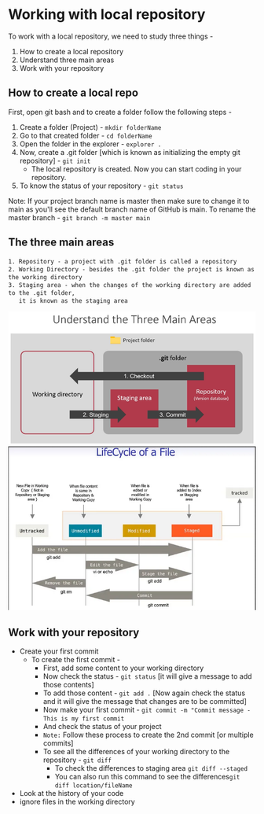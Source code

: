 # Working with local repository

To work with a local repository, we need to study three things -

1. How to create a local repository
2. Understand three main areas
3. Work with your repository

## How to create a local repo

First, open git bash and to create a folder follow the following steps -

1. Create a folder (Project) - `mkdir folderName`
2. Go to that created folder - `cd folderName`
3. Open the folder in the explorer - `explorer .`
4. Now, create a .git folder [which is known as initializing the empty git repository] - `git init`
   - The local repository is created. Now you can start coding in your repository.
5. To know the status of your repository - `git status`

Note: If your project branch name is master then make sure to change it to main as you'll see the default
branch name of GitHub is main. To rename the master branch - `git branch -m master main`

## The three main areas

```markdownlint
1. Repository - a project with .git folder is called a repository
2. Working Directory - besides the .git folder the project is known as the working directory
3. Staging area - when the changes of the working directory are added to the .git folder,
   it is known as the staging area
```

![three main areas](../images/three_main_areas.png)
![lifeCycle of file](../images/lifeCycle-of-repos.png)

## Work with your repository

- Create your first commit
  - To create the first commit -
    - First, add some content to your working directory
    - Now check the status - `git status` [it will give a message to add those contents]
    - To add those content - `git add .` [Now again check the status and it will give the message that changes are to be committed]
    - Now make your first commit - `git commit -m "Commit message - This is my first commit`
    - And check the status of your project
    - `Note:` Follow these process to create the 2nd commit [or multiple commits]
    - To see all the differences of your working directory to the repository - `git diff`
      - To check the differences to staging area `git diff --staged`
      - You can also run this command to see the differences`git diff location/fileName`
- Look at the history of your code
- ignore files in the working directory
